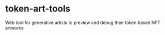 # token-art-tools
Web tool for generative artists to preview and debug their token based NFT artworks
